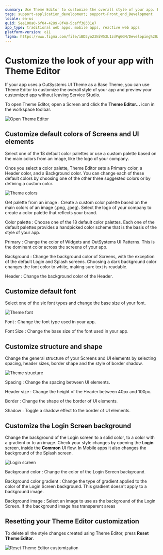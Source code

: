 ```yaml
---
summary: Use Theme Editor to customize the overall style of your app. Each change you make is immediately applied to your app in Service Studio.
tags: support-application_development; support-Front_end_Development
locale: en-us
guid: 5ee100a0-6f04-4289-8f48-5ceff38331e7
app_type: traditional web apps, mobile apps, reactive web apps
platform-version: o11
figma: https://www.figma.com/file/iBD5yo23NiW53L1zdPqGGM/Developing%20an%20Application?node-id=199:119
---
```


# Customize the look of your app with Theme Editor

If your app uses a OutSystems UI Theme as a Base Theme, you can use Theme Editor to customize the overall style of your app and preview your customized app without leaving Service Studio.

To open Theme Editor, open a Screen and click the **Theme Editor...** icon in the workspace toolbar.

![Open Theme Editor](images/theme-editor-01-ss.png?width=1000)

## Customize default colors of Screens and UI elements

Select one of the 18 default color palettes or use a custom palette based on the main colors from an image, like the logo of your company.

Once you select a color palette, Theme Editor sets a Primary color, a Header color, and a Background color. You can change each of these default colors by choosing one of the other three suggested colors or by defining a custom color.

![Theme colors](images/theme-editor-02-ss.png?width=450)

Get palette from an image
:   Create a custom color palette based on the main colors of an image (.png, .jpeg). Select the logo of your company to create a color palette that reflects your brand.

Color palette
:   Choose one of the 18 default color palettes. Each one of the default palettes provides a handpicked color scheme that is the basis of the style of your app.

Primary
:   Change the color of Widgets and OutSystems UI Patterns. This is the dominant color across the screens of your app.

Background
:   Change the background color of Screens, with the exception of the default Login and Splash screens. Choosing a dark background color changes the font color to white, making sure text is readable.

Header
:   Change the background color of the Header.

## Customize default font

Select one of the six font types and change the base size of your font.

![Theme font](images/theme-editor-03-ss.png?width=450)

Font 
:   Change the font type used in your app.

Font Size
:   Change the base size of the font used in your app.

## Customize structure and shape

Change the general structure of your Screens and UI elements by selecting spacing, header sizes, border shape and the style of border shadow.

![Theme structure](images/theme-editor-04-ss.png?width=450)

Spacing 
:   Change the spacing between UI elements.

Header size
:   Change the height of the Header between 40px and 100px.

Border
:   Change the shape of the border of UI elements.

Shadow
:   Toggle a shadow effect to the border of UI elements.

## Customize the Login Screen background

Change the background of the Login screen to a solid color, to a color with a gradient or to an image. Check your style changes by opening the **Login** screen, inside the **Common** UI flow. In Mobile apps it also changes the background of the Splash screen.

![Login screen](images/theme-editor-05-ss.png?width=450)

Background color
:   Change the color of the Login Screen background.

Background color gradient
:   Change the type of gradient applied to the color of the Login Screen background. This gradient doesn't apply to a background image.

Background image
:   Select an image to use as the background of the Login Screen. If the background image has transparent areas

## Resetting your Theme Editor customization

To delete all the style changes created using Theme Editor, press **Reset Theme Editor**.

![Reset Theme Editor customization](images/theme-editor-06-ss.png?width=450)
